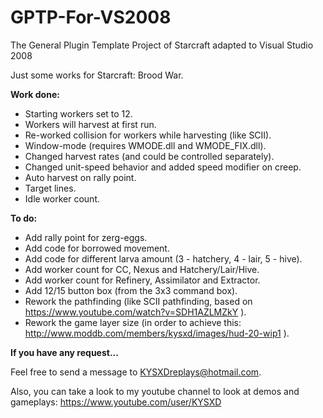 # GPTP-For-VS2008
The General Plugin Template Project of Starcraft adapted to Visual Studio 2008

Just some works for Starcraft: Brood War.

**Work done:**

- Starting workers set to 12.
- Workers will harvest at first run.
- Re-worked collision for workers while harvesting (like SCII).
- Window-mode (requires WMODE.dll and WMODE_FIX.dll).
- Changed harvest rates (and could be controlled separately).
- Changed unit-speed behavior and added speed modifier on creep.
- Auto harvest on rally point.
- Target lines.
- Idle worker count.

**To do:**

- Add rally point for zerg-eggs.
- Add code for borrowed movement.
- Add code for different larva amount (3 - hatchery, 4 - lair, 5 - hive).
- Add worker count for CC, Nexus and Hatchery/Lair/Hive.
- Add worker count for Refinery, Assimilator and Extractor.
- Add 12/15 button box (from the 3x3 command box).
- Rework the pathfinding (like SCII pathfinding, based on https://www.youtube.com/watch?v=SDH1AZLMZkY ).
- Rework the game layer size (in order to achieve this: http://www.moddb.com/members/kysxd/images/hud-20-wip1 ).

**If you have any request...**

Feel free to send a message to KYSXDreplays@hotmail.com.

Also, you can take a look to my youtube channel to look at demos and gameplays: https://www.youtube.com/user/KYSXD
